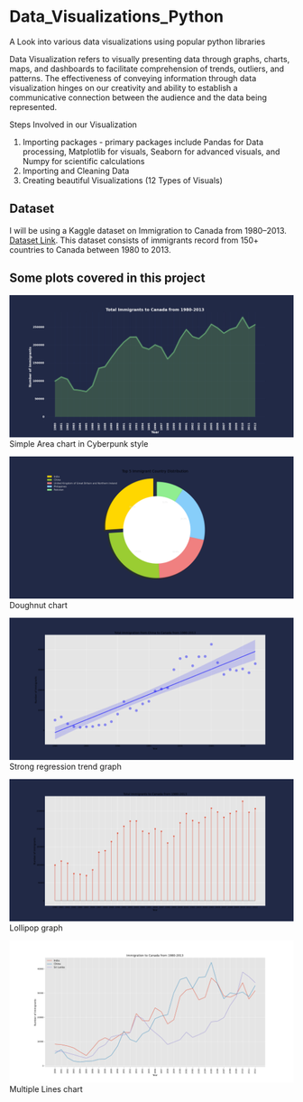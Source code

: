 # Data_Visualizations_Python
A Look into various data visualizations using popular python libraries


Data Visualization refers to visually presenting data through graphs, charts, maps, and dashboards to facilitate comprehension of trends, outliers, and patterns. The effectiveness of conveying information through data visualization hinges on our creativity and ability to establish a communicative connection between the audience and the data being represented.

Steps Involved in our Visualization
1. Importing packages - primary packages include Pandas for Data processing, Matplotlib for visuals, Seaborn for advanced visuals, and Numpy for scientific calculations
2. Importing and Cleaning Data
3. Creating beautiful Visualizations (12 Types of Visuals)


## Dataset

I will be using a Kaggle dataset on Immigration to Canada from 1980–2013. [Dataset Link](https://www.kaggle.com/datasets/ammaraahmad/immigration-to-canada). This dataset consists of immigrants record from 150+ countries to Canada between 1980 to 2013.

## Some plots covered in this project

![title](cyber_area_simple.png)
Simple Area chart in Cyberpunk style

![title](doughnut.png)
Doughnut chart

![title](reg_strong.png)
Strong regression trend graph

![title](lollipop.png)
Lollipop graph

![title](linechart_multiple.png)
Multiple Lines chart
